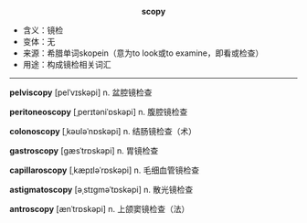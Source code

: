 
**<center>scopy</center>**

- <span class="definition">含义：镜检</span>
- <span class="definition">变体：无</span>
- <span class="definition">来源：希腊单词skopein（意为to look或to examine，即看或检查）</span>
- <span class="definition">用途：构成镜检相关词汇</span>

---

<span class="vocabulary">**pelviscopy**</span> [pelˈvɪskəpi] n. 盆腔镜检查

<span class="vocabulary">**peritoneoscopy**</span> [ˌperɪtəniˈɒskəpi] n. 腹腔镜检查

<span class="vocabulary">**colonoscopy**</span> [ˌkəʊləˈnɒskəpi] n. 结肠镜检查（术）

<span class="vocabulary">**gastroscopy**</span> [gæsˈtrɒskəpi] n. 胃镜检查

<span class="vocabulary">**capillaroscopy**</span> [ˌkæpɪləˈrɒskəpi] n. 毛细血管镜检查

<span class="vocabulary">**astigmatoscopy**</span> [əˌstɪɡməˈtɒskəpi] n. 散光镜检查

<span class="vocabulary">**antroscopy**</span> [ænˈtrɒskəpi] n. 上颌窦镜检查（法）
